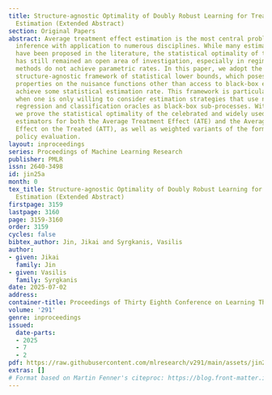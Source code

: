 ```yaml
---
title: Structure-agnostic Optimality of Doubly Robust Learning for Treatment Effect
  Estimation (Extended Abstract)
section: Original Papers
abstract: Average treatment effect estimation is the most central problem in causal
  inference with application to numerous disciplines. While many estimation strategies
  have been proposed in the literature, the statistical optimality of these methods
  has still remained an open area of investigation, especially in regimes where these
  methods do not achieve parametric rates. In this paper, we adopt the recently introduced
  structure-agnostic framework of statistical lower bounds, which poses no structural
  properties on the nuisance functions other than access to black-box estimators that
  achieve some statistical estimation rate. This framework is particularly appealing
  when one is only willing to consider estimation strategies that use non-parametric
  regression and classification oracles as black-box sub-processes. Within this framework,
  we prove the statistical optimality of the celebrated and widely used doubly robust
  estimators for both the Average Treatment Effect (ATE) and the Average Treatment
  Effect on the Treated (ATT), as well as weighted variants of the former, which arise  in
  policy evaluation.
layout: inproceedings
series: Proceedings of Machine Learning Research
publisher: PMLR
issn: 2640-3498
id: jin25a
month: 0
tex_title: Structure-agnostic Optimality of Doubly Robust Learning for Treatment Effect
  Estimation (Extended Abstract)
firstpage: 3159
lastpage: 3160
page: 3159-3160
order: 3159
cycles: false
bibtex_author: Jin, Jikai and Syrgkanis, Vasilis
author:
- given: Jikai
  family: Jin
- given: Vasilis
  family: Syrgkanis
date: 2025-07-02
address:
container-title: Proceedings of Thirty Eighth Conference on Learning Theory
volume: '291'
genre: inproceedings
issued:
  date-parts:
  - 2025
  - 7
  - 2
pdf: https://raw.githubusercontent.com/mlresearch/v291/main/assets/jin25a/jin25a.pdf
extras: []
# Format based on Martin Fenner's citeproc: https://blog.front-matter.io/posts/citeproc-yaml-for-bibliographies/
---
```

